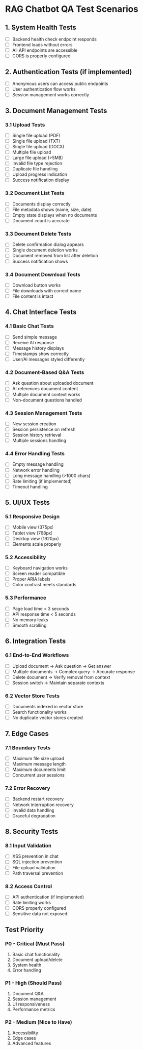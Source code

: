 # RAG Chatbot QA Test Scenarios

## 1. System Health Tests
- [ ] Backend health check endpoint responds
- [ ] Frontend loads without errors
- [ ] All API endpoints are accessible
- [ ] CORS is properly configured

## 2. Authentication Tests (if implemented)
- [ ] Anonymous users can access public endpoints
- [ ] User authentication flow works
- [ ] Session management works correctly

## 3. Document Management Tests

### 3.1 Upload Tests
- [ ] Single file upload (PDF)
- [ ] Single file upload (TXT)
- [ ] Single file upload (DOCX)
- [ ] Multiple file upload
- [ ] Large file upload (>5MB)
- [ ] Invalid file type rejection
- [ ] Duplicate file handling
- [ ] Upload progress indication
- [ ] Success notification display

### 3.2 Document List Tests
- [ ] Documents display correctly
- [ ] File metadata shows (name, size, date)
- [ ] Empty state displays when no documents
- [ ] Document count is accurate

### 3.3 Document Delete Tests
- [ ] Delete confirmation dialog appears
- [ ] Single document deletion works
- [ ] Document removed from list after deletion
- [ ] Success notification shows

### 3.4 Document Download Tests
- [ ] Download button works
- [ ] File downloads with correct name
- [ ] File content is intact

## 4. Chat Interface Tests

### 4.1 Basic Chat Tests
- [ ] Send simple message
- [ ] Receive AI response
- [ ] Message history displays
- [ ] Timestamps show correctly
- [ ] User/AI messages styled differently

### 4.2 Document-Based Q&A Tests
- [ ] Ask question about uploaded document
- [ ] AI references document content
- [ ] Multiple document context works
- [ ] Non-document questions handled

### 4.3 Session Management Tests
- [ ] New session creation
- [ ] Session persistence on refresh
- [ ] Session history retrieval
- [ ] Multiple sessions handling

### 4.4 Error Handling Tests
- [ ] Empty message handling
- [ ] Network error handling
- [ ] Long message handling (>1000 chars)
- [ ] Rate limiting (if implemented)
- [ ] Timeout handling

## 5. UI/UX Tests

### 5.1 Responsive Design
- [ ] Mobile view (375px)
- [ ] Tablet view (768px)
- [ ] Desktop view (1920px)
- [ ] Elements scale properly

### 5.2 Accessibility
- [ ] Keyboard navigation works
- [ ] Screen reader compatible
- [ ] Proper ARIA labels
- [ ] Color contrast meets standards

### 5.3 Performance
- [ ] Page load time < 3 seconds
- [ ] API response time < 5 seconds
- [ ] No memory leaks
- [ ] Smooth scrolling

## 6. Integration Tests

### 6.1 End-to-End Workflows
- [ ] Upload document → Ask question → Get answer
- [ ] Multiple documents → Complex query → Accurate response
- [ ] Delete document → Verify removal from context
- [ ] Session switch → Maintain separate contexts

### 6.2 Vector Store Tests
- [ ] Documents indexed in vector store
- [ ] Search functionality works
- [ ] No duplicate vector stores created

## 7. Edge Cases

### 7.1 Boundary Tests
- [ ] Maximum file size upload
- [ ] Maximum message length
- [ ] Maximum documents limit
- [ ] Concurrent user sessions

### 7.2 Error Recovery
- [ ] Backend restart recovery
- [ ] Network interruption recovery
- [ ] Invalid data handling
- [ ] Graceful degradation

## 8. Security Tests

### 8.1 Input Validation
- [ ] XSS prevention in chat
- [ ] SQL injection prevention
- [ ] File upload validation
- [ ] Path traversal prevention

### 8.2 Access Control
- [ ] API authentication (if implemented)
- [ ] Rate limiting works
- [ ] CORS properly configured
- [ ] Sensitive data not exposed

## Test Priority

### P0 - Critical (Must Pass)
1. Basic chat functionality
2. Document upload/delete
3. System health
4. Error handling

### P1 - High (Should Pass)
1. Document Q&A
2. Session management
3. UI responsiveness
4. Performance metrics

### P2 - Medium (Nice to Have)
1. Accessibility
2. Edge cases
3. Advanced features